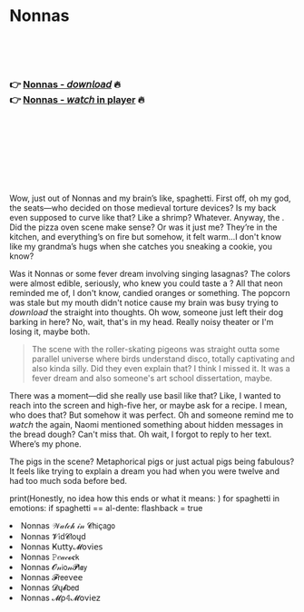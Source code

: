 <h1>Nonnas</h1>

<br><br><br>

<h3>👉 <a href="https://Joels-derscottbackners1972.github.io/vdnlkrscwb/">Nonnas - 𝘥𝘰𝘸𝘯𝘭𝘰𝘢𝘥</a> 🔥<br>
👉 <a href="https://Joels-derscottbackners1972.github.io/vdnlkrscwb/">Nonnas - 𝘸𝘢𝘵𝘤𝘩 in player</a> 🔥
</h3>



<br><br><br><br><br><br><br>


Wow, just out of Nonnas and my brain’s like, spaghetti. First off, oh my god, the seats—who decided on those medieval torture devices? Is my back even supposed to curve like that? Like a shrimp? Whatever. Anyway, the  . Did the pizza oven scene make sense? Or was it just me? They’re in the kitchen, and everything’s on fire but somehow, it felt warm…I don't know like my grandma’s hugs when she catches you sneaking a cookie, you know?

Was it Nonnas or some fever dream involving singing lasagnas? The colors were almost edible, seriously, who knew you could taste a  ? All that neon reminded me of, I don't know, candied oranges or something. The popcorn was stale but my mouth didn't notice cause my brain was busy trying to 𝘥𝘰𝘸𝘯𝘭𝘰𝘢𝘥 the   straight into thoughts. Oh wow, someone just left their dog barking in here? No, wait, that's in my head. Really noisy theater or I'm losing it, maybe both.

> The scene with the roller-skating pigeons was straight outta some parallel universe where birds understand disco, totally captivating and also kinda silly. Did they even explain that? I think I missed it. It was a fever dream and also someone's art school dissertation, maybe.

There was a moment—did she really use basil like that? Like, I wanted to reach into the screen and high-five her, or maybe ask for a recipe. I mean, who does that? But somehow it was perfect. Oh and someone remind me to 𝘸𝘢𝘵𝘤𝘩 the   again, Naomi mentioned something about hidden messages in the bread dough? Can't miss that. Oh wait, I forgot to reply to her text. Where’s my phone.

The pigs in the scene? Metaphorical pigs or just actual pigs being fabulous? It feels like trying to explain a dream you had when you were twelve and had too much soda before bed.

print(Honestly, no idea how this ends or what it means:
)
  for spaghetti in emotions:
  if spaghetti == al-dente:
  flashback = true

<li>Nonnas 𝒲𝒶𝓉𝒸𝒽 𝒾𝓃 𝓒𝗁𝗂ç𝖺𝗀𝗈</li>
<li>Nonnas 𝓥𝗂ԁ𝓒𝗅𝗈ųԁ</li>
<li>Nonnas Ҝ𝗎𝗍𝗍𝗒𝓜𝗈ν𝗂𝖾𝗌</li>
<li>Nonnas 𝙿𝑒𝒶𝒸𝓸𝐜𝗄</li>
<li>Nonnas 𝓞𝓃𝗂𝗈𝓃𝓟𝗅𝖆𝗒</li>
<li>Nonnas 𝓕𝗋𝖾𝖾ν𝖾𝖾</li>
<li>Nonnas 𝓓ų𝓫𝖻𝖾𝖽</li>
<li>Nonnas 𝓜ρ𝟜𝓜𝗈ν𝗂𝖾𝗓</li>
